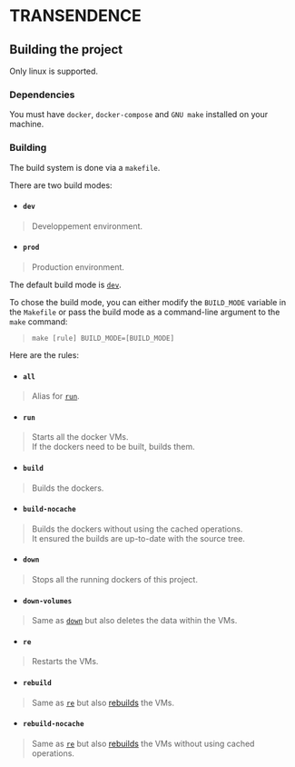 # TRANSENDENCE

## Building the project
Only linux is supported.

### Dependencies
You must have `docker`, `docker-compose` and `GNU make` installed on your machine.

### Building
The build system is done via a `makefile`.

There are two build modes:
- #### `dev`
> Developpement environment.

- #### `prod`
> Production environment.

The default build mode is [`dev`](#dev).

To chose the build mode, you can either
modify the `BUILD_MODE` variable in the `Makefile` or
pass the build mode as a command-line argument to the `make` command:
> `make [rule] BUILD_MODE=[BUILD_MODE]`

Here are the rules:
- #### `all`
> Alias for [`run`](#run).

- #### `run`
> Starts all the docker VMs.<br/>
> If the dockers need to be built, builds them.

- #### `build`
> Builds the dockers.

- #### `build-nocache`
> Builds the dockers without using the cached operations.<br/>
> It ensured the builds are up-to-date with the source tree.

- #### `down`
> Stops all the running dockers of this project.

- #### `down-volumes`
> Same as [`down`](#down) but also deletes the data within the VMs.

- #### `re`
> Restarts the VMs.

- #### `rebuild`
> Same as [`re`](#re) but also [rebuilds](#build) the VMs.

- #### `rebuild-nocache`
> Same as [`re`](#re) but also [rebuilds](#build-nocache) the VMs without using cached operations.
